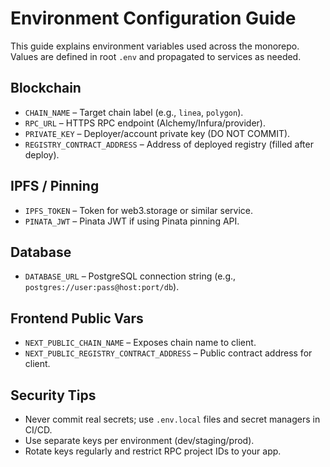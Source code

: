 # Environment Configuration Guide

This guide explains environment variables used across the monorepo. Values are defined in root `.env` and propagated to services as needed.

## Blockchain
- `CHAIN_NAME` – Target chain label (e.g., `linea`, `polygon`).
- `RPC_URL` – HTTPS RPC endpoint (Alchemy/Infura/provider).
- `PRIVATE_KEY` – Deployer/account private key (DO NOT COMMIT).
- `REGISTRY_CONTRACT_ADDRESS` – Address of deployed registry (filled after deploy).

## IPFS / Pinning
- `IPFS_TOKEN` – Token for web3.storage or similar service.
- `PINATA_JWT` – Pinata JWT if using Pinata pinning API.

## Database
- `DATABASE_URL` – PostgreSQL connection string (e.g., `postgres://user:pass@host:port/db`).

## Frontend Public Vars
- `NEXT_PUBLIC_CHAIN_NAME` – Exposes chain name to client.
- `NEXT_PUBLIC_REGISTRY_CONTRACT_ADDRESS` – Public contract address for client.

## Security Tips
- Never commit real secrets; use `.env.local` files and secret managers in CI/CD.
- Use separate keys per environment (dev/staging/prod).
- Rotate keys regularly and restrict RPC project IDs to your app.
